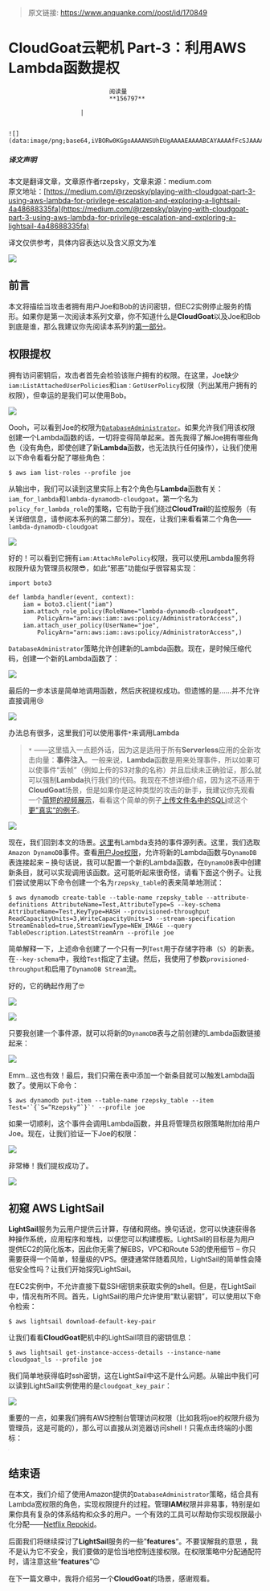 > 原文链接: https://www.anquanke.com//post/id/170849 


# CloudGoat云靶机 Part-3：利用AWS Lambda函数提权


                                阅读量   
                                **156797**
                            
                        |
                        
                                                                                                                                    ![](data:image/png;base64,iVBORw0KGgoAAAANSUhEUgAAAAEAAAABCAYAAAAfFcSJAAAAAXNSR0IArs4c6QAAAARnQU1BAACxjwv8YQUAAAAJcEhZcwAADsQAAA7EAZUrDhsAAAANSURBVBhXYzh8+PB/AAffA0nNPuCLAAAAAElFTkSuQmCC)
                                                                                            



##### 译文声明

本文是翻译文章，文章原作者rzepsky，文章来源：medium.com
                                <br>原文地址：[https://medium.com/@rzepsky/playing-with-cloudgoat-part-3-using-aws-lambda-for-privilege-escalation-and-exploring-a-lightsail-4a48688335fa](https://medium.com/@rzepsky/playing-with-cloudgoat-part-3-using-aws-lambda-for-privilege-escalation-and-exploring-a-lightsail-4a48688335fa)

译文仅供参考，具体内容表达以及含义原文为准

[![](https://p0.ssl.qhimg.com/dm/1024_575_/t01e57150d9f8db6936.jpg)](https://p0.ssl.qhimg.com/dm/1024_575_/t01e57150d9f8db6936.jpg)





## 前言

本文将描绘当攻击者拥有用户Joe和Bob的访问密钥，但EC2实例停止服务的情形。如果你是第一次阅读本系列文章，你不知道什么是**CloudGoat**以及Joe和Bob到底是谁，那么我建议你先阅读本系列的[第一部分](https://www.anquanke.com/post/id/170516)。



## 权限提权

拥有访问密钥后，攻击者首先会检验该账户拥有的权限。在这里，Joe缺少`iam:ListAttachedUserPolicies`和`iam：GetUserPolicy`权限（列出某用户拥有的权限），但幸运的是我们可以使用Bob。

[![](https://p2.ssl.qhimg.com/t0119d50c459c5916c1.png)](https://p2.ssl.qhimg.com/t0119d50c459c5916c1.png)

Oooh，可以看到Joe的权限为[`DatabaseAdministrator`](https://console.aws.amazon.com/iam/home#policies/arn:aws:iam::aws:policy/job-function/DatabaseAdministrator)。如果允许我们用该权限创建一个Lambda函数的话，一切将变得简单起来。首先我得了解Joe拥有哪些角色（没有角色，即使创建了新**Lambda**函数，也无法执行任何操作），让我们使用以下命令看看分配了哪些角色：

```
$ aws iam list-roles --profile joe
```

从输出中，我们可以读到这里实际上有2个角色与**Lambda**函数有关：`iam_for_lambda`和`lambda-dynamodb-cloudgoat`。第一个名为`policy_for_lambda_role`的策略，它有助于我们绕过**CloudTrail**的监控服务（有关详细信息，请参阅本系列的第二部分）。现在，让我们来看看第二个角色——`lambda-dynamodb-cloudgoat`

[![](https://p2.ssl.qhimg.com/t011ecf686e07a98d41.png)](https://p2.ssl.qhimg.com/t011ecf686e07a98d41.png)

好的！可以看到它拥有`iam:AttachRolePolicy`权限，我可以使用Lambda服务将权限升级为管理员权限😎，如此“邪恶”功能似乎很容易实现：

```
import boto3

def lambda_handler(event, context):
    iam = boto3.client("iam")
    iam.attach_role_policy(RoleName="lambda-dynamodb-cloudgoat", 
        PolicyArn="arn:aws:iam::aws:policy/AdministratorAccess",)
    iam.attach_user_policy(UserName="joe", 
        PolicyArn="arn:aws:iam::aws:policy/AdministratorAccess",)
```

`DatabaseAdministrator`策略允许创建新的Lambda函数。现在，是时候压缩代码，创建一个新的Lambda函数了：

[![](https://p3.ssl.qhimg.com/t016b39baa5a86e9f55.png)](https://p3.ssl.qhimg.com/t016b39baa5a86e9f55.png)

最后的一步本该是简单地调用函数，然后庆祝提权成功。但遗憾的是……并不允许直接调用😢

[![](https://p1.ssl.qhimg.com/t014a4c963cb9895485.gif)](https://p1.ssl.qhimg.com/t014a4c963cb9895485.gif)

办法总有很多，这里我们可以使用事件`*`来调用Lambda

> `*` ——这里插入一点题外话，因为这是适用于所有**Serverless**应用的全新攻击向量：**事件注入**。一般来说，**Lambda**函数是用来处理事件，所以如果可以使事件“丢帧”（例如上传的S3对象的名称）并且后续未正确验证，那么就可以强制**Lambda**执行我们的代码。我现在不想详细介绍，因为这不适用于**CloudGoat**场景，但是如果你是这种类型的攻击的新手，我建议你先观看一个[简短的视频展示](https://www.youtube.com/watch?v=M7wUanfWs1c)，看看这个简单的例子[上传文件名中的SQLi](https://www.jeremydaly.com/event-injection-protecting-your-serverless-applications/)或这个[更”真实“的例子](https://www.youtube.com/watch?v=TcN7wHuroVw)。

[![](https://p4.ssl.qhimg.com/t0182b3596edbe9dd0c.png)](https://p4.ssl.qhimg.com/t0182b3596edbe9dd0c.png)

现在，我们回到本文的场景。[这里](https://docs.aws.amazon.com/zh_cn/lambda/latest/dg/invoking-lambda-function.html)有Lambda支持的事件源列表。这里，我们选取`Amazon DynamoDB`事件。查看[用户Joe权限](https://console.aws.amazon.com/iam/home?#/policies/arn:aws:iam::aws:policy/job-function/DatabaseAdministrator%24serviceLevelSummary)，允许将新的Lambda函数与`DynamoDB`表连接起来 – 换句话说，我可以配置一个新的Lambda函数，在`DynamoDB`表中创建新条目，就可以实现调用该函数。这可能听起来很奇怪，请看下面这个例子。让我们尝试使用以下命令创建一个名为`rzepsky_table`的表来简单地测试：

```
$ aws dynamodb create-table --table-name rzepsky_table --attribute-definitions AttributeName=Test,AttributeType=S --key-schema AttributeName=Test,KeyType=HASH --provisioned-throughput ReadCapacityUnits=3,WriteCapacityUnits=3 --stream-specification StreamEnabled=true,StreamViewType=NEW_IMAGE --query TableDescription.LatestStreamArn --profile joe
```

简单解释一下，上述命令创建了一个只有一列`Test`用于存储字符串（`S`）的新表。在`--key-schema`中，我给`Test`指定了主键。然后，我使用了参数`provisioned-throughput`和启用了`DynamoDB Stream`流。

好的，它的确起作用了🤓

[![](https://p4.ssl.qhimg.com/t010018b786c955a139.png)](https://p4.ssl.qhimg.com/t010018b786c955a139.png)

[![](https://p0.ssl.qhimg.com/t01fae2358bf7f7e209.png)](https://p0.ssl.qhimg.com/t01fae2358bf7f7e209.png)

只要我创建一个事件源，就可以将新的`DynamoDB`表与之前创建的Lambda函数链接起来：

[![](https://p1.ssl.qhimg.com/t01ca44ca939a22e624.png)](https://p1.ssl.qhimg.com/t01ca44ca939a22e624.png)

Emm…这也有效！最后，我们只需在表中添加一个新条目就可以触发Lambda函数了。使用以下命令：

```
$ aws dynamodb put-item --table-name rzepsky_table --item Test='`{`S=”Rzepsky”`}`' --profile joe
```

如果一切顺利，这个事件会调用Lambda函数，并且将管理员权限策略附加给用户Joe。现在，让我们验证一下Joe的权限：

[![](https://p0.ssl.qhimg.com/t01cddcad16feeab69e.png)](https://p0.ssl.qhimg.com/t01cddcad16feeab69e.png)

非常棒！我们提权成功了。

[![](https://p1.ssl.qhimg.com/t01516e390f6bfc8619.gif)](https://p1.ssl.qhimg.com/t01516e390f6bfc8619.gif)



## 初窥 AWS LightSail

**LightSail**服务为云用户提供云计算，存储和网络。换句话说，您可以快速获得各种操作系统，应用程序和堆栈，以便您可以构建模板。LightSail的目标是为用户提供EC2的简化版本，因此你无需了解EBS，VPC和Route 53的使用细节 – 你只需要获得一个简单，轻量级的VPS。便捷通常伴随着风险，LightSail的简单性会降低安全性吗？让我们开始探究LightSail。

在EC2实例中，不允许直接下载SSH密钥来获取实例的shell。但是，在LightSail中，情况有所不同。首先，LightSail的用户允许使用“默认密钥”，可以使用以下命令检索：

```
$ aws lightsail download-default-key-pair
```

让我们看看**CloudGoat**靶机中的LightSail项目的密钥信息：

```
$ aws lightsail get-instance-access-details --instance-name cloudgoat_ls --profile joe
```

我们简单地获得临时ssh密钥，这在LightSail中这不是什么问题。从输出中我们可以读到LightSail实例使用的是`cloudgoat_key_pair`：

[![](https://p4.ssl.qhimg.com/t011971ee6a01e33b69.png)](https://p4.ssl.qhimg.com/t011971ee6a01e33b69.png)

重要的一点，如果我们拥有AWS控制台管理访问权限（比如我将joe的权限升级为管理员，这是可能的），那么可以直接从浏览器访问shell！只需点击终端的小图标：

[![](data:image/png;base64,iVBORw0KGgoAAAANSUhEUgAAAAEAAAABCAYAAAAfFcSJAAAAAXNSR0IArs4c6QAAAARnQU1BAACxjwv8YQUAAAAJcEhZcwAADsQAAA7EAZUrDhsAAAANSURBVBhXYzh8+PB/AAffA0nNPuCLAAAAAElFTkSuQmCC)](https://p5.ssl.qhimg.com/t010c99cf73c1d8455a.png)



## 结束语

在本文，我们介绍了使用Amazon提供的`DatabaseAdministrator`策略，结合具有Lambda宽权限的角色，实现权限提升的过程。管理**IAM**权限并非易事，特别是如果你具有复杂的体系结构和众多的用户。一个有效的工具可以帮助你实现权限最小化分配——[Netflix Repokid](https://github.com/Netflix/repokid)。

后面我们将继续探讨了**LightSail**服务的一些”**features**“。不要误解我的意思 ，我不是认为它不安全，我们要做的是恰当地控制连接权限。在权限策略中分配通配符时，请注意这些“**features**”😉

在下一篇文章中，我将介绍另一个**CloudGoat**的场景，感谢观看。
